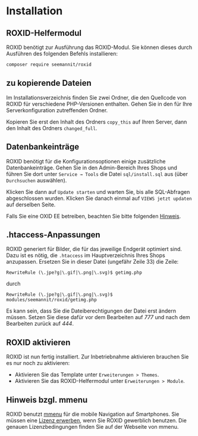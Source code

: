 # Installation

## ROXID-Helfermodul

ROXID benötigt zur Ausführung das ROXID-Modul. Sie können dieses durch Ausführen des folgenden Befehls installieren:

```bash
composer require seemannit/roxid
```

## zu kopierende Dateien

Im Installationsverzeichnis finden Sie zwei Ordner, die den Quellcode von ROXID für verschiedene PHP-Versionen enthalten. Gehen Sie in den für Ihre Serverkonfiguration zutreffenden Ordner.

Kopieren Sie erst den Inhalt des Ordners `copy_this` auf Ihren Server, dann den Inhalt des Ordners `changed_full`.


## Datenbankeinträge

ROXID benötigt für die Konfigurationsoptionen einige zusätzliche Datenbankeinträge. Gehen Sie in den Admin-Bereich Ihres Shops und führen Sie dort unter `Service → Tools` die Datei `sql/install.sql` aus (über `Durchsuchen` auswählen).

Klicken Sie dann auf `Update starten` und warten Sie, bis alle SQL-Abfragen abgeschlossen wurden.
Klicken Sie danach einmal auf `VIEWS jetzt updaten` auf derselben Seite.

Falls Sie eine OXID EE betreiben, beachten Sie bitte folgenden [Hinweis](ee.md).


## .htaccess-Anpassungen

ROXID generiert für Bilder, die für das jeweilige Endgerät optimiert sind.
Dazu ist es nötig, die `.htaccess` im Hauptverzeichnis Ihres Shops anzupassen.
Ersetzen Sie in dieser Datei (ungefähr Zeile 33) die Zeile:

```apacheconf
RewriteRule (\.jpe?g|\.gif|\.png|\.svg)$ getimg.php
```

durch

```apacheconf
RewriteRule (\.jpe?g|\.gif|\.png|\.svg)$ modules/seemannit/roxid/getimg.php
```

Es kann sein, dass Sie die Dateiberechtigungen der Datei erst ändern müssen. Setzen Sie diese dafür vor dem Bearbeiten auf *777* und nach dem Bearbeiten zurück auf *444*.


## ROXID aktivieren

ROXID ist nun fertig installiert. Zur Inbetriebnahme aktivieren brauchen Sie es nur noch zu aktivieren:

* Aktivieren Sie das Template unter `Erweiterungen > Themes`.
* Aktivieren Sie das ROXID-Helfermodul unter `Erweiterungen > Module`.

## Hinweis bzgl. mmenu

ROXID benutzt [mmenu](https://mmenujs.com/) für die mobile Navigation auf Smartphones. Sie müssen eine [Lizenz erwerben](https://mmenujs.com/download.html), wenn Sie ROXID gewerblich benutzen. Die genauen Lizenzbedingungen finden Sie auf der Webseite von mmenu.

